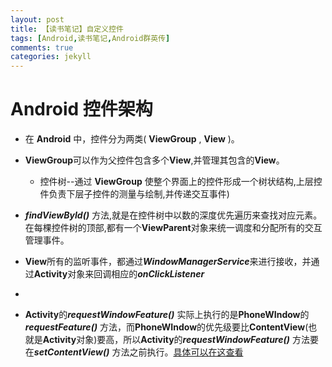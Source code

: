 ```yaml
---
layout: post
title: 【读书笔记】自定义控件
tags: [Android,读书笔记,Android群英传]
comments: true
categories: jekyll
---
```

#  Android 控件架构

* 在 **Android** 中，控件分为两类( **ViewGroup** , **View** )。


* **ViewGroup**可以作为父控件包含多个**View**,并管理其包含的**View**。
 	
     * 控件树--通过 **ViewGroup** 使整个界面上的控件形成一个树状结构,上层控件负责下层子控件的测量与绘制,并传递交互事件) 


* ***findViewById()*** 方法,就是在控件树中以数的深度优先遍历来查找对应元素。在每棵控件树的顶部,都有一个**ViewParent**对象来统一调度和分配所有的交互管理事件。


* **View**所有的监听事件，都通过***WindowManagerService***来进行接收，并通过**Activity**对象来回调相应的***onClickListener***
* 
* **Activity**的***requestWindowFeature()*** 实际上执行的是**PhoneWIndow**的***requestFeature()*** 方法，而**PhoneWIndow**的优先级要比**ContentView**(也就是**Activity**对象)要高，所以**Activity**的***requestWindowFeature()*** 方法要在***setContentView()*** 方法之前执行。[具体可以在这查看](http://blog.csdn.net/kuai_jia_long/article/details/45834343)

